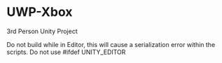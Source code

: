 # UWP-Xbox
3rd Person Unity Project

Do not build while in Editor, this will cause a serialization error within the scripts. 
Do not use #ifdef UNITY_EDITOR
